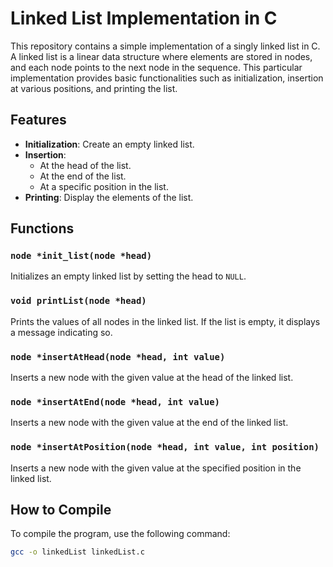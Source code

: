 # Linked List Implementation in C

This repository contains a simple implementation of a singly linked list in C. A linked list is a linear data structure where elements are stored in nodes, and each node points to the next node in the sequence. This particular implementation provides basic functionalities such as initialization, insertion at various positions, and printing the list.

## Features

- **Initialization**: Create an empty linked list.
- **Insertion**:
  - At the head of the list.
  - At the end of the list.
  - At a specific position in the list.
- **Printing**: Display the elements of the list.

## Functions

### `node *init_list(node *head)`

Initializes an empty linked list by setting the head to `NULL`.

### `void printList(node *head)`

Prints the values of all nodes in the linked list. If the list is empty, it displays a message indicating so.

### `node *insertAtHead(node *head, int value)`

Inserts a new node with the given value at the head of the linked list.

### `node *insertAtEnd(node *head, int value)`

Inserts a new node with the given value at the end of the linked list.

### `node *insertAtPosition(node *head, int value, int position)`

Inserts a new node with the given value at the specified position in the linked list.

## How to Compile

To compile the program, use the following command:

```bash
gcc -o linkedList linkedList.c
